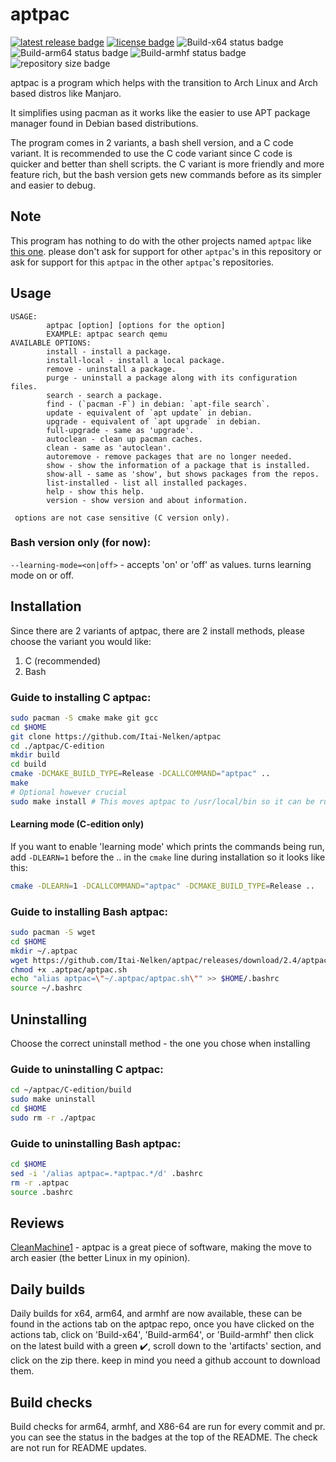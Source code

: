 # aptpac

[![latest release badge](https://img.shields.io/github/v/release/Itai-Nelken/aptpac?include_prereleases&style=flat-square)](https://github.com/Itai-Nelken/aptpac/releases/latest) [![license badge](https://img.shields.io/github/license/Itai-Nelken/aptpac?style=flat-square)](https://github.com/Itai-Nelken/aptpac/blob/main/LICENSE) ![Build-x64 status badge](https://img.shields.io/github/workflow/status/Itai-Nelken/aptpac/Build-x64?label=Build%20x64&style=flat-square) ![Build-arm64 status badge](https://img.shields.io/github/workflow/status/Itai-Nelken/aptpac/Build-arm64?label=Build%20arm64&style=flat-square) ![Build-armhf status badge](https://img.shields.io/github/workflow/status/Itai-Nelken/aptpac/Build-armhf?label=Build%20armhf&style=flat-square) ![repository size badge](https://img.shields.io/github/repo-size/Itai-Nelken/aptpac?style=flat-square)


aptpac is a program which helps with the transition to Arch Linux and Arch based distros like Manjaro.

It simplifies using pacman as it works like the easier to use APT package manager found in Debian based distributions.

The program comes in 2 variants, a bash shell version, and a C code variant.
It is recommended to use the C code variant since C code is quicker and better than shell scripts. the C variant is more friendly and more feature rich, but the bash version gets new commands before as its simpler and easier to debug.

## Note
This program has nothing to do with the other projects named `aptpac` like [this one](https://github.com/FascodeNet/aptpac). please don't ask for support for other `aptpac`'s in this repository or ask for support for this `aptpac` in the other `aptpac`'s repositories.

## Usage

```
USAGE:
        aptpac [option] [options for the option]
        EXAMPLE: aptpac search qemu
AVAILABLE OPTIONS:
        install - install a package.
        install-local - install a local package.
        remove - uninstall a package.
        purge - uninstall a package along with its configuration files.
        search - search a package.
        find - (`pacman -F`) in debian: `apt-file search`.
        update - equivalent of `apt update` in debian.
        upgrade - equivalent of `apt upgrade` in debian.
        full-upgrade - same as 'upgrade'.
        autoclean - clean up pacman caches.
        clean - same as 'autoclean'.
        autoremove - remove packages that are no longer needed.
        show - show the information of a package that is installed.
        show-all - same as 'show', but shows packages from the repos.
        list-installed - list all installed packages.
        help - show this help.
        version - show version and about information.
        
 options are not case sensitive (C version only).
```
### Bash version only (for now):
`--learning-mode=<on|off>` - accepts 'on' or 'off' as values. turns learning mode on or off.

## Installation

Since there are 2 variants of aptpac, there are 2 install methods, please choose the variant you would like:

1) C (recommended)<br>
2) Bash

### Guide to installing C aptpac:

``` bash
sudo pacman -S cmake make git gcc
cd $HOME
git clone https://github.com/Itai-Nelken/aptpac
cd ./aptpac/C-edition
mkdir build
cd build 
cmake -DCMAKE_BUILD_TYPE=Release -DCALLCOMMAND="aptpac" ..
make
# Optional however crucial
sudo make install # This moves aptpac to /usr/local/bin so it can be run easily
```
#### Learning mode (C-edition only)
If you want to enable 'learning mode' which prints the commands being run, add  `-DLEARN=1` before the .. in the `cmake` line during installation so it looks like this:<br>
```bash
cmake -DLEARN=1 -DCALLCOMMAND="aptpac" -DCMAKE_BUILD_TYPE=Release ..
```

### Guide to installing Bash aptpac:

``` bash
sudo pacman -S wget
cd $HOME
mkdir ~/.aptpac
wget https://github.com/Itai-Nelken/aptpac/releases/download/2.4/aptpac.sh -O ~/.aptpac/aptpac.sh
chmod +x .aptpac/aptpac.sh
echo "alias aptpac=\"~/.aptpac/aptpac.sh\"" >> $HOME/.bashrc
source ~/.bashrc
```

## Uninstalling

Choose the correct uninstall method - the one you chose when installing

### Guide to uninstalling C aptpac:

``` bash
cd ~/aptpac/C-edition/build
sudo make uninstall
cd $HOME
sudo rm -r ./aptpac
```

### Guide to uninstalling Bash aptpac:

``` bash
cd $HOME
sed -i '/alias aptpac=.*aptpac.*/d' .bashrc
rm -r .aptpac
source .bashrc
```

## Reviews

<a href="https://github.com/CleanMachine1" target="_blank">CleanMachine1</a> - aptpac is a great piece of software, making the move to arch easier (the better Linux in my opinion).

## Daily builds

Daily builds for x64, arm64, and armhf are now available, these can be found in the actions tab on the aptpac repo, once you have clicked on the actions tab, click on 'Build-x64', 'Build-arm64', or 'Build-armhf' then
click on the latest build with a green ✔️, scroll down to the 'artifacts' section, and click on the zip there.
keep in mind you need a github account to download them.

## Build checks

Build checks for arm64, armhf, and X86-64 are run for every commit and pr. you can see the status in the badges at the top of the README.
The check are not run for README updates.

